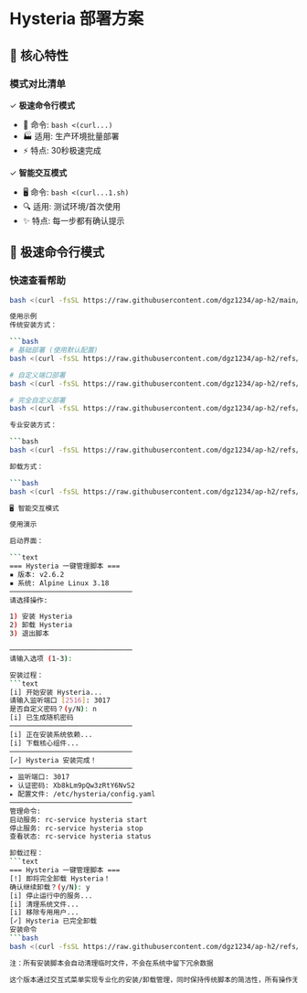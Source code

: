 # Hysteria 部署方案

## 🌟 核心特性

### 模式对比清单

✓ **极速命令行模式**
  - 🚀 命令: `bash <(curl...)`
  - 🏭 适用: 生产环境批量部署
  - ⚡️ 特点: 30秒极速完成

✓ **智能交互模式**  
  - 🖥 命令: `bash <(curl...1.sh)`  
  - 🔍 适用: 测试环境/首次使用  
  - ✨ 特点: 每一步都有确认提示

## 🚀 极速命令行模式

### 快速查看帮助
```bash
bash <(curl -fsSL https://raw.githubusercontent.com/dgz1234/ap-h2/main/install_hysteria.sh) --help

使用示例
传统安装方式：

```bash
# 基础部署 (使用默认配置)
bash <(curl -fsSL https://raw.githubusercontent.com/dgz1234/ap-h2/refs/heads/main/install_hysteria.sh)

# 自定义端口部署
bash <(curl -fsSL https://raw.githubusercontent.com/dgz1234/ap-h2/refs/heads/main/install_hysteria.sh) --port 443

# 完全自定义部署
bash <(curl -fsSL https://raw.githubusercontent.com/dgz1234/ap-h2/refs/heads/main/install_hysteria.sh) --port 443 --password "Your$tr0ngP@ss"

专业安装方式：

```bash
bash <(curl -fsSL https://raw.githubusercontent.com/dgz1234/ap-h2/refs/heads/main/install_hysteria.sh) install --port 3017

卸载方式：

```bash
bash <(curl -fsSL https://raw.githubusercontent.com/dgz1234/ap-h2/refs/heads/main/install_hysteria.sh) uninstall

🖥 智能交互模式

使用演示

启动界面：

```text
=== Hysteria 一键管理脚本 ===
▪ 版本: v2.6.2
▪ 系统: Alpine Linux 3.18
──────────────────────────────
请选择操作:

1) 安装 Hysteria
2) 卸载 Hysteria
3) 退出脚本

──────────────────────────────
请输入选项 (1-3):

安装过程：
```text
[i] 开始安装 Hysteria...
请输入监听端口 [2516]: 3017
是否自定义密码？(y/N): n
[i] 已生成随机密码
──────────────────────────────
[i] 正在安装系统依赖...
[i] 下载核心组件...
──────────────────────────────
[✓] Hysteria 安装完成！
──────────────────────────────
▸ 监听端口: 3017
▸ 认证密码: Xb8kLm9pQw3zRtY6NvS2
▸ 配置文件: /etc/hysteria/config.yaml
──────────────────────────────
管理命令:
启动服务: rc-service hysteria start
停止服务: rc-service hysteria stop
查看状态: rc-service hysteria status

卸载过程：
```text
=== Hysteria 一键管理脚本 ===
[!] 即将完全卸载 Hysteria！
确认继续卸载？(y/N): y
[i] 停止运行中的服务...
[i] 清理系统文件...
[i] 移除专用用户...
[✓] Hysteria 已完全卸载
安装命令
```bash
bash <(curl -fsSL https://raw.githubusercontent.com/dgz1234/ap-h2/refs/heads/main/install_hysteria1.sh)

注：所有安装脚本会自动清理临时文件，不会在系统中留下冗余数据

这个版本通过交互式菜单实现专业化的安装/卸载管理，同时保持传统脚本的简洁性，所有操作无需记忆参数，适合各种技术水平的用户使用。

